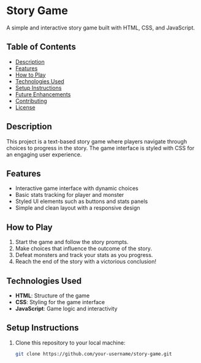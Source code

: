 # Story Game

A simple and interactive story game built with HTML, CSS, and JavaScript.

## Table of Contents
- [Description](#description)
- [Features](#features)
- [How to Play](#how-to-play)
- [Technologies Used](#technologies-used)
- [Setup Instructions](#setup-instructions)
- [Future Enhancements](#future-enhancements)
- [Contributing](#contributing)
- [License](#license)

## Description
This project is a text-based story game where players navigate through choices to progress in the story. The game interface is styled with CSS for an engaging user experience.

## Features
- Interactive game interface with dynamic choices
- Basic stats tracking for player and monster
- Styled UI elements such as buttons and stats panels
- Simple and clean layout with a responsive design

## How to Play
1. Start the game and follow the story prompts.
2. Make choices that influence the outcome of the story.
3. Defeat monsters and track your stats as you progress.
4. Reach the end of the story with a victorious conclusion!

## Technologies Used
- **HTML**: Structure of the game
- **CSS**: Styling for the game interface
- **JavaScript**: Game logic and interactivity

## Setup Instructions
1. Clone this repository to your local machine:
   ```bash
   git clone https://github.com/your-username/story-game.git
